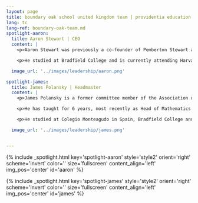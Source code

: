 ```yaml
---
layout: page
title: boundary oak school united kingdom team | providentia education — our heritage, their future | providentia education | hong kong
lang: tc
lang-ref: boundary-oak-team.md
spotlight-aaron:
  title: Aaron Stewart | CEO
  content: |
    <p>Aaron Stewart was previously a co-founder of Pemberton Stewart and worked in the financial markets in London before moving to Hong Kong.</p>

    <p>He studied at Bradfield College and is currently attending Harvard Business School on the OPM Program.</p>

  image_url: '../images/leadership/aaron.png'

spotlight-james:
  title: James Polansky | Headmaster
  content: |
    <p>James Polansky is a former committee member of the Association of Teachers of Mathematics and UK Mathematical Association (Meridian Branch).</p>

    <p>He has taught for 6 years, most recently as Head of Mathematics and mentor for trainee teachers having qualified as a mathematics teacher in 2009, achieving a 1st Class (distinction) in his PGCE.</p> 

    <p>He studied at Colegio Monteagudo in Spain, Bradfield College and Cambridge University.</p>

  image_url: '../images/leadership/james.png'


---
```

<!-- aaron -->
{% include _spotlight.html key='spotlight-aaron' style='style2' orient='right' scheme='invert' color='' size='fullscreen' content_align='left' img_pos='center' id='aaron' %}
<!-- james -->
{% include _spotlight.html key='spotlight-james' style='style2' orient='right' scheme='invert' color='' size='fullscreen' content_align='left' img_pos='center' id='james' %}
